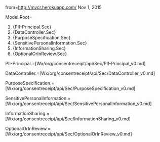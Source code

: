 from=http://mvcr.herokuapp.com/  Nov 1, 2015

Model.Root=<ol><li>{PII-Principal.Sec}<li>{DataController.Sec}<li>{PurposeSpecification.Sec}<li>{SensitivePersonalInformation.Sec}<li>{InformationSharing.Sec}<li>{OptionalOrInReview.Sec}</ol>

PII-Principal.=[Wx/org/consentreceipt/api/Sec/PII-Principal_v0.md]

DataController.=[Wx/org/consentreceipt/api/Sec/DataController_v0.md]

PurposeSpecification.=[Wx/org/consentreceipt/api/Sec/PurposeSpecification_v0.md]

SensitivePersonalInformation.=[Wx/org/consentreceipt/api/Sec/SensitivePersonalInformation_v0.md]

InformationSharing.=[Wx/org/consentreceipt/api/Sec/InformationSharing_v0.md]

OptionalOrInReview.=[Wx/org/consentreceipt/api/Sec/OptionalOrInReview_v0.md]